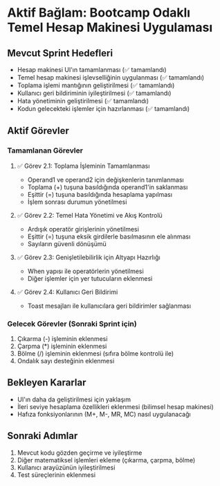# Aktif Bağlam: Bootcamp Odaklı Temel Hesap Makinesi Uygulaması

## Mevcut Sprint Hedefleri
- Hesap makinesi UI'ın tamamlanması (✅ tamamlandı)
- Temel hesap makinesi işlevselliğinin uygulanması (✅ tamamlandı)
- Toplama işlemi mantığının geliştirilmesi (✅ tamamlandı)
- Kullanıcı geri bildiriminin iyileştirilmesi (✅ tamamlandı)
- Hata yönetiminin geliştirilmesi (✅ tamamlandı)
- Kodun gelecekteki işlemler için hazırlanması (✅ tamamlandı)

## Aktif Görevler

### Tamamlanan Görevler
1. ✅ Görev 2.1: Toplama İşleminin Tamamlanması
   - Operand1 ve operand2 için değişkenlerin tanımlanması
   - Toplama (+) tuşuna basıldığında operand1'in saklanması
   - Eşittir (=) tuşuna basıldığında hesaplama yapılması
   - İşlem sonrası durumun yönetilmesi

2. ✅ Görev 2.2: Temel Hata Yönetimi ve Akış Kontrolü
   - Ardışık operatör girişlerinin yönetilmesi
   - Eşittir (=) tuşuna eksik girdilerle basılmasının ele alınması
   - Sayıların güvenli dönüşümü

3. ✅ Görev 2.3: Genişletilebilirlik için Altyapı Hazırlığı
   - When yapısı ile operatörlerin yönetilmesi
   - Diğer işlemler için yer tutucuların eklenmesi

4. ✅ Görev 2.4: Kullanıcı Geri Bildirimi
   - Toast mesajları ile kullanıcılara geri bildirimler sağlanması

### Gelecek Görevler (Sonraki Sprint için)
1. Çıkarma (-) işleminin eklenmesi
2. Çarpma (*) işleminin eklenmesi
3. Bölme (/) işleminin eklenmesi (sıfıra bölme kontrolü ile)
4. Ondalık sayı desteğinin eklenmesi

## Bekleyen Kararlar
- UI'ın daha da geliştirilmesi için yaklaşım
- İleri seviye hesaplama özellikleri eklenmesi (bilimsel hesap makinesi)
- Hafıza fonksiyonlarının (M+, M-, MR, MC) nasıl uygulanacağı

## Sonraki Adımlar
1. Mevcut kodu gözden geçirme ve iyileştirme
2. Diğer matematiksel işlemleri ekleme (çıkarma, çarpma, bölme)
3. Kullanıcı arayüzünün iyileştirilmesi
4. Test süreçlerinin eklenmesi